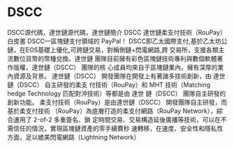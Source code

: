 # DSCC
DSCC源代碼，達世鏈源代碼，達世鏈簡介
DSCC 達世鏈柔支付技術（RouPay）白皮書 DSCC—區塊鏈支付領域的 PayPal！ DSCC即乙太國際支付,基於乙太坊公鏈，在EOS基礎上優化,可跨鏈交易，對稱側鏈+閃電網路,跨 交易所，支援各類主流數位貨幣的幣種兌換。達世鏈 團隊目前擁有彩色區塊鏈技術專利與數個軟體著作版權，達世鏈（DSCC） 團隊的核 心成員均來自于區塊鏈業內，擁有深厚的業內資源及背景。  達世鏈（DSCC） 開發團隊在開發上有著諸多技術創新，由 達世鏈（DSCC） 自主研發的柔支 付技術（RouPay）和 MHT 技術（Matching hedge Technology 匹配對沖技術）等都是由 達世 鏈（DSCC） 團隊自主研發的創新功能。  柔支付技術（RouPay）是由達世鏈（DSCC） 開發團隊自主研發，而基於柔支付技術 （RouPay）為底層打造的柔支付網路（RouPay Network），綜合運用了 2-of-2 多重簽名、鎖 定時間交易、交易構造延後廣播等技術，可以在不需信任的情況，實現區塊鏈資產的零手續費秒 速轉移，在速度、安全性和隱私性方面，足以媲美閃電網路（Lightning Network）
